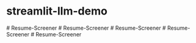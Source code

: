# streamlit-llm-demo
#   R e s u m e - S c r e e n e r  
 #   R e s u m e - S c r e e n e r  
 #   R e s u m e - S c r e e n e r  
 #   R e s u m e - S c r e e n e r  
 #   R e s u m e - S c r e e n e r  
 